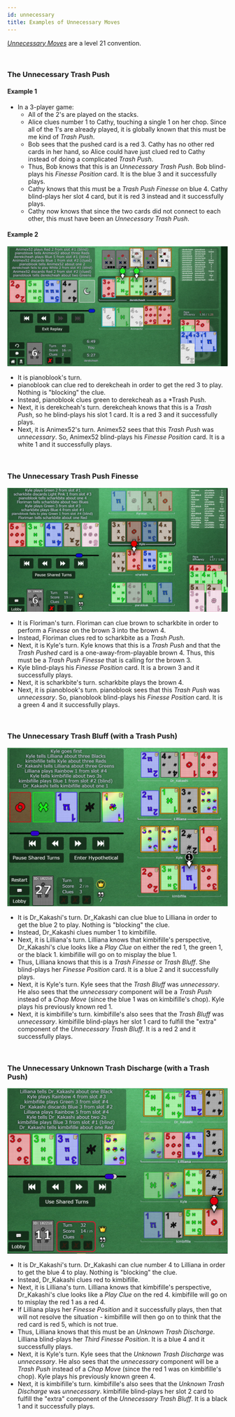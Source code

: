 ```yaml
---
id: unnecessary
title: Examples of Unnecessary Moves
---
```


*[Unnecessary Moves](/level-21.md)* are a level 21 convention.

<br />

### The Unnecessary Trash Push

#### Example 1

- In a 3-player game:
  - All of the 2's are played on the stacks.
  - Alice clues number 1 to Cathy, touching a single 1 on her chop. Since all of the 1's are already played, it is globally known that this must be me kind of *Trash Push*.
  - Bob sees that the pushed card is a red 3. Cathy has no other red cards in her hand, so Alice could have just clued red to Cathy instead of doing a complicated *Trash Push*.
  - Thus, Bob knows that this is an *Unnecessary Trash Push*. Bob blind-plays his *Finesse Position* card. It is the blue 3 and it successfully plays.
  - Cathy knows that this must be a *Trash Push Finesse* on blue 4. Cathy blind-plays her slot 4 card, but it is red 3 instead and it successfully plays.
  - Cathy now knows that since the two cards did not connect to each other, this must have been an *Unnecessary Trash Push*.

#### Example 2

![UTP screenshot](/img/examples/unnecessary-trash-push-2.png)

- It is pianoblook's turn.
- pianoblook can clue red to derekcheah in order to get the red 3 to play. Nothing is "blocking" the clue.
- Instead, pianoblook clues green to derekcheah as a *Trash Push.
- Next, it is derekcheah's turn. derekcheah knows that this is a *Trash Push*, so he blind-plays his slot 1 card. It is a red 3 and it successfully plays.
- Next, it is Animex52's turn. Animex52 sees that this *Trash Push* was *unnecessary*. So, Animex52 blind-plays his *Finesse Position* card. It is a white 1 and it successfully plays.

<br />

### The Unnecessary Trash Push Finesse

![UTPF screenshot](/img/examples/unnecessary-trash-push-finesse.png)

- It is Floriman's turn. Floriman can clue brown to scharkbite in order to perform a *Finesse* on the brown 3 into the brown 4.
- Instead, Floriman clues red to scharkbite as a *Trash Push*.
- Next, it is Kyle's turn. Kyle knows that this is a *Trash Push* and that the *Trash Pushed* card is a one-away-from-playable brown 4. Thus, this must be a *Trash Push Finesse* that is calling for the brown 3.
- Kyle blind-plays his *Finesse Position* card. It is a brown 3 and it successfully plays.
- Next, it is scharkbite's turn. scharkbite plays the brown 4.
- Next, it is pianoblook's turn. pianoblook sees that this *Trash Push* was *unnecessary*. So, pianoblook blind-plays his *Finesse Position* card. It is a green 4 and it successfully plays.

<br />

### The Unnecessary Trash Bluff (with a Trash Push)

![UTB screenshot](/img/examples/unnecessary-trash-bluff.png)

- It is Dr_Kakashi's turn. Dr_Kakashi can clue blue to Lilliana in order to get the blue 2 to play. Nothing is "blocking" the clue.
- Instead, Dr_Kakashi clues number 1 to kimbifille.
- Next, it is Lilliana's turn. Lilliana knows that kimbifille's perspective, Dr_Kakashi's clue looks like a *Play Clue* on either the red 1, the green 1, or the black 1. kimbifille will go on to misplay the blue 1.
- Thus, Lilliana knows that this is a *Trash Finesse* or *Trash Bluff*. She blind-plays her *Finesse Position* card. It is a blue 2 and it successfully plays.
- Next, it is Kyle's turn. Kyle sees that the *Trash Bluff* was *unnecessary*. He also sees that the *unnecessary* component will be a *Trash Push* instead of a *Chop Move* (since the blue 1 was on kimbifille's chop). Kyle plays his previously known red 1.
- Next, it is kimbifille's turn. kimbifille's also sees that the *Trash Bluff* was *unnecessary*. kimbifille blind-plays her slot 1 card to fulfill the "extra" component of the *Unnecessary Trash Bluff*. It is a red 2 and it successfully plays.

<br />

### The Unnecessary Unknown Trash Discharge (with a Trash Push)

![UUTD screenshot](/img/examples/unnecessary-unknown-trash-discharge.png)

- It is Dr_Kakashi's turn. Dr_Kakashi can clue number 4 to Lilliana in order to get the blue 4 to play. Nothing is "blocking" the clue.
- Instead, Dr_Kakashi clues red to kimbifille.
- Next, it is Lilliana's turn. Lilliana knows that kimbifille's perspective, Dr_Kakashi's clue looks like a *Play Clue* on the red 4. kimbifille will go on to misplay the red 1 as a red 4.
- If Lilliana plays her *Finesse Position* and it successfully plays, then that will not resolve the situation - kimbifille will then go on to think that the red card is red 5, which is not true.
- Thus, Lilliana knows that this must be an *Unknown Trash Discharge*. Lilliana blind-plays her *Third Finesse Position*. It is a blue 4 and it successfully plays.
- Next, it is Kyle's turn. Kyle sees that the *Unknown Trash Discharge* was *unnecessary*. He also sees that the *unnecessary* component will be a *Trash Push* instead of a *Chop Move* (since the red 1 was on kimbifille's chop). Kyle plays his previously known green 4.
- Next, it is kimbifille's turn. kimbifille's also sees that the *Unknown Trash Discharge* was *unnecessary*. kimbifille blind-plays her slot 2 card to fulfill the "extra" component of the *Unnecessary Trash Bluff*. It is a black 1 and it successfully plays.
